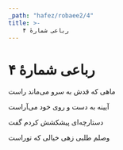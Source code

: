 ```yaml
---
_path: "hafez/robaee2/4"
title: >-
    رباعی شمارهٔ ۴
---
```

# رباعی شمارهٔ ۴

<div class="b" id="bn1"><div class="m1"><p>ماهی که قدش به سرو می‌ماند راست</p></div>
<div class="m2"><p>آیینه به دست و روی خود می‌آراست</p></div></div>
<div class="b" id="bn2"><div class="m1"><p>دستارچه‌ای پیشکشش کردم گفت</p></div>
<div class="m2"><p>وصلم طلبی زهی خیالی که توراست</p></div></div>

